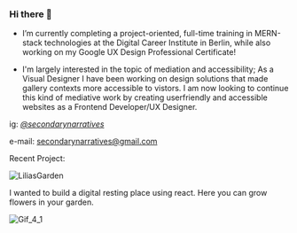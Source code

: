 

### Hi there 👋


-   I’m currently completing a project-oriented, full-time training in MERN-stack technologies 
    at the Digital Career Institute in Berlin, while also working on my Google UX Design Professional Certificate!

-   I'm largely interested in the topic of mediation and accessibility; As a Visual Designer I have been working on design solutions that made gallery         contexts more accessible to vistors. I am now looking to continue this kind of mediative work by creating userfriendly and accessible websites as a Frontend       Developer/UX Designer.     

ig: *[@secondarynarratives](https://www.instagram.com/secondarynarratives/?hl=en)*

e-mail: <secondarynarratives@gmail.com>


Recent Project:

![LiliasGarden](https://user-images.githubusercontent.com/74862595/133488026-4e5c76c2-abca-4c36-906b-a155d91b2f36.jpg)


I wanted to build a digital resting place using react. Here you can grow flowers in your garden.  



![Gif_4_1](https://user-images.githubusercontent.com/74862595/133743433-706008ee-dc58-470a-bb41-158b99b18409.gif)
